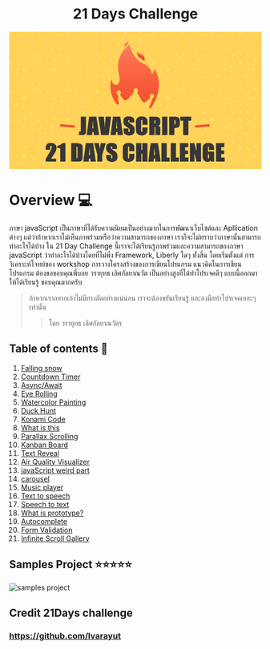 <div align="center">
    <h1>21 Days Challenge</h1>
    <img src="img/0.javaScript.png">
</div>

# Overview 💻

ภาษา javaScript เป็นภาษาที่ได้รับความนิยมเป็นอย่างมากในการพัฒนาเว็บไซต์และ Apllication ต่างๆ แต่ว่าถ้าหากเราไม่เห็นภาพร่วมหรือว่าความสามารถของภาษา เราก็จะไม่ทราบว่าภาษานั้นสามารถทำอะไรได้บ้าง ใน 21 Day Challenge นี้เราจะได้เรียนรู้ภาพร่วมและความสามารถของภาษา javaScript ว่าทำอะไรได้บ้างโดยที่ไม่พึ่ง Framework, Liberly ใดๆ ทั้งสิ้น โดยเริ่มตั้งแต่ การวิเคราะห์โจทย์ของ workshop การวางโครงสร้างของการเขียนโปรแกรม แนวคิดในการเขียนโปรแกรม ต้องขอขอบคุณพี่บอย วรายุทธ เลิศกัลยาณวัต เป็นอย่างสูงที่ได้ทำโปรเจคดีๆ แบบนี้ออกมาให้ได้เรียนรู้ ขอบคุณมากครับ

> ถ้าหากเราอยากเก่งไม่มีทางลัดอย่างแน่นอน เราจะต้องขยันเรียนรู้ และลงมือทำโปรเจคเยอะๆ เท่านั้น
>> โดย วรายุทธ เลิศกัลยาณวัตร

## Table of contents 🎉

1. [Falling snow](https://github.com/Wissanukhong/21-Days-javaScript-Challenge-/blob/master/1-FallingSnow/FallingSnow.md)
2. [Countdown Timer](https://github.com/Wissanukhong/21-Days-javaScript-Challenge-/blob/master/2-countDownTimer/countSown.md)
3. [Async/Await](https://github.com/Wissanukhong/21-Days-javaScript-Challenge-/blob/master/3-AsyncAwait/AsyncAwait.md)
4. [Eye Rolling]()
5. [Watercolor Painting]()
6. [Duck Hunt]()
7. [Konami Code]()
8. [What is this]()
9. [Parallax Scrolling]()
10. [Kanban Board]()
11. [Text Reveal]()
12. [Air Quality Visualizer]()
13. [javaScript weird part]()
14. [carousel]()
15. [Music player]()
16. [Text to speech]()
17. [Speech to text]()
18. [What is prototype?]()
19. [Autocomplete]()
20. [Form Validation]()
21. [Infinite Scroll Gallery]()

## Samples Project ⭐⭐⭐⭐⭐

![samples project](img/card.gif)

## Credit 21Days challenge
### https://github.com/lvarayut